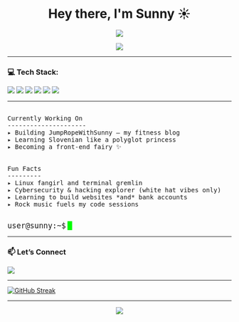 <h1 align="center">Hey there, I'm Sunny ☀️</h1>

<p align="center">
  <img src="https://readme-typing-svg.demolab.com/?lines=Front-end+Dev+%F0%9F%92%BB;Jump+Rope+Queen+%F0%9F%91%B6;Always+Learning+%F0%9F%93%9A;Slovenian+in+Progress+%F0%9F%87%B8%F0%9F%87%AE&center=true&width=500&height=30&color=BC7AF9&vCenter=true">
</p>

<div align="center">
  <img src="https://capsule-render.vercel.app/api?type=transparent&text=Welcome+to+my+world!&fontColor=BC7AF9&fontSize=40&animation=twinkling" />
</div>

---

### 💻 Tech Stack:
<p>
  <img src="https://img.shields.io/badge/-HTML5-E34F26?style=for-the-badge&logo=html5&logoColor=white"/>
  <img src="https://img.shields.io/badge/-CSS3-1572B6?style=for-the-badge&logo=css3"/>
  <img src="https://img.shields.io/badge/-JavaScript-F7DF1E?style=for-the-badge&logo=javascript&logoColor=black"/>
  <img src="https://img.shields.io/badge/-TailwindCSS-38B2AC?style=for-the-badge&logo=tailwind-css"/>
  <img src="https://img.shields.io/badge/-Alpine.js-8BC0D0?style=for-the-badge&logo=alpine.js&logoColor=white"/>
  <img src="https://img.shields.io/badge/Linux-FCC624?style=for-the-badge&logo=linux&logoColor=black"/>
</p>

---

<!-- Custom style using <pre> for monospace & block formatting -->
<pre>

Currently Working On
---------------------
▸ Building JumpRopeWithSunny — my fitness blog  
▸ Learning Slovenian like a polyglot princess  
▸ Becoming a front-end fairy ✨


Fun Facts
---------
▸ Linux fangirl and terminal gremlin  
▸ Cybersecurity & hacking explorer (white hat vibes only)  
▸ Learning to build websites *and* bank accounts  
▸ Rock music fuels my code sessions

</pre>

<p>
  <code style="font-size:1.2em;">user@sunny:~$</code>
  <span style="font-family:monospace; font-size:1.2em; background:#000; color:#0f0;"> █</span>
</p>

---

### 📫 Let’s Connect
<p>
  <a href="https://sunnycc17.github.io/portfolio/" target="_blank"><img src="https://img.shields.io/badge/-Portfolio-BC7AF9?style=for-the-badge&logo=firefox&logoColor=white"/></a>
</p>

---

[![GitHub Streak](https://streak-stats.demolab.com?user=sunnycc17&theme=purple&border_radius=10&date_format=M%20j)](https://git.io/streak-stats)


---

<p align="center">
  <img src="https://readme-typing-svg.demolab.com/?lines=Made+with+Love%2C+Code+%26+Cuteness+%F0%9F%92%96;By+Sunny+the+Front-End+Fairy%F0%9F%A7%9A&center=true&width=500&height=30&color=BC7AF9">
</p>

